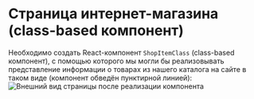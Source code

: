 # Страница интернет-магазина (class-based компонент)

Необходимо создать React-компонент `ShopItemClass` (class-based компонент), с помощью которого мы могли бы реализовывать представление информации о товарах из нашего каталога на сайте в таком виде (компонент обведён пунктирной линией):
![Внешний вид страницы после реализации компонента](https://raw.githubusercontent.com/netology-code/ra16-homeworks/master/components/store-class/assets/preview.png)